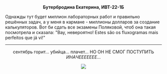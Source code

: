 <p align="center"> <b>Бутербродина Екатерина, ИВТ-22-1Б</b></p>
Однажды тут будет миллион лабораторных работ и правильно решённых задач, а у меня в кармане - миллионы долларов за создание калькуляторов. Вот би сдать все экзамены Поляковой, чтоб она такая посмотрела и сказала: "Вау, невероятно! Estes são os fluxogramas mais perfeitos que já vi!"
<hr>
<p align="center">сентябрь горит... убийца... плачет... НО ОН НЕ СМОГ ПОСТУПИТЬ <i>ИНАЧЕЕЕЕЕЕЕ...</i><a href="https://imgbb.com/"></p>

<p align="center"><img src="https://i.ibb.co/JKkjYct/dk-I0-N6-Zq-Pbdpj-Qm-Xcgy-STLp-S5w-Uo7b6-ZRaq-Ep-Mg-RO-w-Qwtn-Q9av-V6-C58-Wn-MDFZCGGz-Qq89-GW3-LIf7o.jpg"></p>
